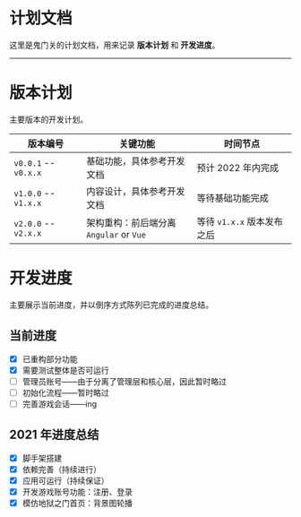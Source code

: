 计划文档
======

这里是鬼门关的计划文档，用来记录 **版本计划** 和 **开发进度**。

------

# 版本计划

主要版本的开发计划。

|版本编号|关键功能|时间节点|
|---|---|---|
|`v0.0.1` -- `v0.x.x`|基础功能，具体参考开发文档|预计 2022 年内完成|
|`v1.0.0` -- `v1.x.x`|内容设计，具体参考开发文档|等待基础功能完成|
|`v2.0.0` -- `v2.x.x`|架构重构：前后端分离<br>`Angular` or `Vue`|等待 `v1.x.x` 版本发布之后|

# 开发进度

主要展示当前进度，并以倒序方式陈列已完成的进度总结。

## 当前进度

- [x] 已重构部分功能
- [x] 需要测试整体是否可运行
- [ ] 管理员账号——由于分离了管理层和核心层，因此暂时略过
- [ ] 初始化流程——暂时略过
- [ ] 完善游戏会话——ing

## 2021 年进度总结

- [x] 脚手架搭建
- [x] 依赖完善（持续进行）
- [x] 应用可运行（持续保证）
- [x] 开发游戏账号功能：注册、登录
- [x] 模仿地狱之门首页：背景图轮播